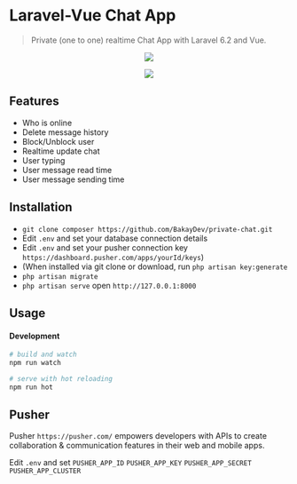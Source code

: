 # Laravel-Vue Chat App

> Private (one to one) realtime Chat App with Laravel 6.2 and Vue.

<p align="center">
<img src="https://i.imgur.com/Iisu5rg.png">
</p>
<p align="center">
<img src="https://i.imgur.com/Pp0z5lq.png">
</p>

## Features

- Who is online
- Delete message history
- Block/Unblock user
- Realtime update chat
- User typing
- User message read time
- User message sending time

## Installation

- `git clone composer https://github.com/BakayDev/private-chat.git`
- Edit `.env` and set your database connection details
- Edit `.env` and set your pusher connection key `https://dashboard.pusher.com/apps/yourId/keys`)
- (When installed via git clone or download, run `php artisan key:generate` 
- `php artisan migrate`
- `php artisan serve` open `http://127.0.0.1:8000`

## Usage

#### Development

```bash
# build and watch
npm run watch

# serve with hot reloading
npm run hot
```


## Pusher

Pusher `https://pusher.com/`  empowers developers with APIs to create collaboration & communication features in their web and mobile apps. 

Edit `.env` and set `PUSHER_APP_ID` `PUSHER_APP_KEY`  `PUSHER_APP_SECRET`  `PUSHER_APP_CLUSTER` 



